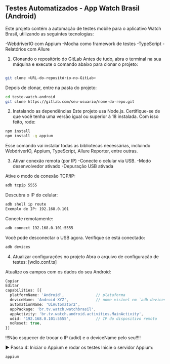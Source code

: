 ## Testes Automatizados - App Watch Brasil (Android)
Este projeto contém a automação de testes mobile para o aplicativo Watch Brasil, utilizando as seguintes tecnologias:

-WebdriverIO com Appium
-Mocha como framework de testes
-TypeScript
-Relatórios com Allure

1. Clonando o repositório do GitLab
Antes de tudo, abra o terminal na sua máquina e execute o comando abaixo para clonar o projeto:

````bash

git clone <URL-do-repositório-no-GitLab>
````
Depois de clonar, entre na pasta do projeto:

````bash
cd teste-watch-android
git clone https://gitlab.com/seu-usuario/nome-do-repo.git
````

2. Instalando as dependências
Este projeto usa Node.js. Certifique-se de que você tenha uma versão igual ou superior à 18 instalada. Com isso feito, rode:

````bash
npm install
npm install -g appium
````
Esse comando vai instalar todas as bibliotecas necessárias, incluindo WebdriverIO, Appium, TypeScript, Allure Reporter, entre outras.

3. Ativar conexão remota (por IP)
-Conecte o celular via USB.
-Modo desenvolvedor ativado
-Depuração USB ativada

Ative o modo de conexão TCP/IP:

````bash
adb tcpip 5555
````
Descubra o IP do celular:

````bash
adb shell ip route
Exemplo de IP: 192.168.0.101
````

Conecte remotamente:

````bash
adb connect 192.168.0.101:5555
````
Você pode desconectar o USB agora. Verifique se está conectado:

````bash
adb devices
````

4. Atualizar configurações no projeto
Abra o arquivo de configuração de testes:
[wdio.conf.ts]

Atualize os campos com os dados do seu Android:

````ts
Copiar
Editar
capabilities: [{
  platformName: 'Android',              // plataforma
  deviceName: 'Android-XYZ',            // nome visível em `adb devices`
  automationName: 'UiAutomator2',
  appPackage: 'br.tv.watch.watchbrasil',
  appActivity: 'br.tv.watch.android.activities.MainActivity',
  udid: '192.168.0.101:5555',           // IP do dispositivo remoto
  noReset: true,
}]
````
!!!Não esquecer de trocar o IP (udid) e o deviceName pelo seu!!!!

▶️ Passo 4: Iniciar o Appium e rodar os testes
Inicie o servidor Appium:

```_bash
appium
````
